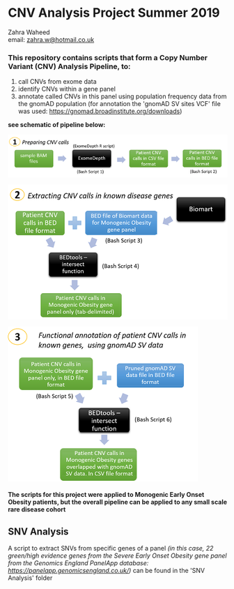 # CNV Analysis Project Summer 2019

Zahra Waheed  
email: zahra.w@hotmail.co.uk

### This repository contains scripts that form a Copy Number Variant (CNV) Analysis Pipeline, to:  
1. call CNVs from exome data  
2. identify CNVs within a gene panel  
3. annotate called CNVs in this panel using population frequency data from the gnomAD population (for annotation the 'gnomAD SV sites VCF' file was used: https://gnomad.broadinstitute.org/downloads)


**see schematic of pipeline below:**

![](images/CNV-analysis-stage-1.png)  

![](images/CNV-analysis-stage-2.png)  

![](images/CNV-analysis-stage-3.png)  


#### The scripts for this project were applied to Monogenic Early Onset Obesity patients, but the overall pipeline can be applied to any small scale rare disease cohort  



## SNV Analysis
A script to extract SNVs from specific genes of a panel *(in this case, 22 green/high evidence genes from the Severe Early Onset Obesity gene panel from the Genomics England PanelApp database: https://panelapp.genomicsengland.co.uk/)* can be found in the 'SNV Analysis' folder



